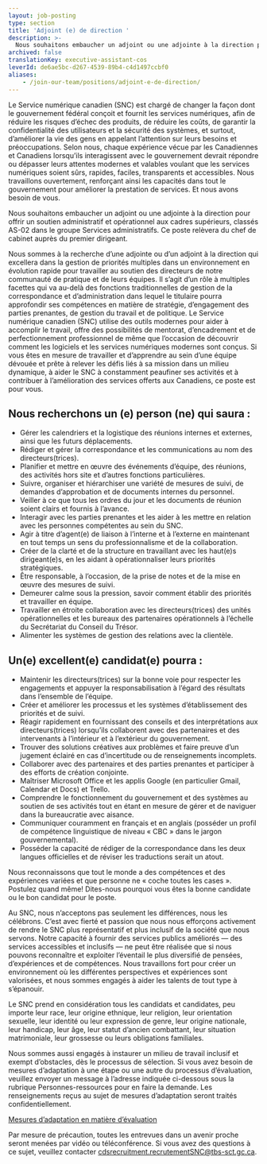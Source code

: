 ```yaml
---
layout: job-posting
type: section
title: 'Adjoint (e) de direction '
description: >-
  Nous souhaitons embaucher un adjoint ou une adjointe à la direction pour offrir un soutien administratif et opérationnel aux cadres supérieurs, classés AS-02 dans le groupe Services administratifs. Ce poste relèvera du chef de cabinet auprès du premier dirigeant.
archived: false
translationKey: executive-assistant-cos
leverId: de6ae5bc-d267-4539-89b4-c4d1497ccbf0
aliases:
    - /join-our-team/positions/adjoint-e-de-direction/
---
```


Le Service numérique canadien (SNC) est chargé de changer la façon dont le gouvernement fédéral conçoit et fournit les services numériques, afin de réduire les risques d’échec des produits, de réduire les coûts, de garantir la confidentialité des utilisateurs et la sécurité des systèmes, et surtout, d’améliorer la vie des gens en appelant l’attention sur leurs besoins et préoccupations. Selon nous, chaque expérience vécue par les Canadiennes et Canadiens lorsqu’ils interagissent avec le gouvernement devrait répondre ou dépasser leurs attentes modernes et valables voulant que les services numériques soient sûrs, rapides, faciles, transparents et accessibles. Nous travaillons ouvertement, renforçant ainsi les capacités dans tout le gouvernement pour améliorer la prestation de services. Et nous avons besoin de vous.

Nous souhaitons embaucher un adjoint ou une adjointe à la direction pour offrir un soutien administratif et opérationnel aux cadres supérieurs, classés AS-02 dans le groupe Services administratifs. Ce poste relèvera du chef de cabinet auprès du premier dirigeant.

Nous sommes à la recherche d’une adjointe ou d’un adjoint à la direction qui excellera dans la gestion de priorités multiples dans un environnement en évolution rapide pour travailler au soutien des directeurs de notre communauté de pratique et de leurs équipes. Il s’agit d’un rôle à multiples facettes qui va au-delà des fonctions traditionnelles de gestion de la correspondance et d’administration dans lequel le titulaire pourra approfondir ses compétences en matière de stratégie, d’engagement des parties prenantes, de gestion du travail et de politique. Le Service numérique canadien (SNC) utilise des outils modernes pour aider à accomplir le travail, offre des possibilités de mentorat, d’encadrement et de perfectionnement professionnel de même que l’occasion de découvrir comment les logiciels et les services numériques modernes sont conçus. Si vous êtes en mesure de travailler et d’apprendre au sein d’une équipe dévouée et prête à relever les défis liés à sa mission dans un milieu dynamique, à aider le SNC à constamment peaufiner ses activités et à contribuer à l’amélioration des services offerts aux Canadiens, ce poste est pour vous.

## Nous recherchons un (e) person (ne) qui saura :
- Gérer les calendriers et la logistique des réunions internes et externes, ainsi que les futurs déplacements.
- Rédiger et gérer la correspondance et les communications au nom des directeurs(trices).
- Planifier et mettre en œuvre des événements d’équipe, des réunions, des activités hors site et d’autres fonctions particulières.
- Suivre, organiser et hiérarchiser une variété de mesures de suivi, de demandes d’approbation et de documents internes du personnel.
- Veiller à ce que tous les ordres du jour et les documents de réunion soient clairs et fournis à l’avance.
- Interagir avec les parties prenantes et les aider à les mettre en relation avec les personnes compétentes au sein du SNC.
- Agir à titre d’agent(e) de liaison à l’interne et à l’externe en maintenant en tout temps un sens du professionnalisme et de la collaboration.
- Créer de la clarté et de la structure en travaillant avec les haut(e)s dirigeant(e)s, en les aidant à opérationnaliser leurs priorités stratégiques.
- Être responsable, à l’occasion, de la prise de notes et de la mise en œuvre des mesures de suivi.
- Demeurer calme sous la pression, savoir comment établir des priorités et travailler en équipe.
- Travailler en étroite collaboration avec les directeurs(trices) des unités opérationnelles et les bureaux des partenaires opérationnels à l’échelle du Secrétariat du Conseil du Trésor.
- Alimenter les systèmes de gestion des relations avec la clientèle.

## Un(e) excellent(e) candidat(e) pourra :
- Maintenir les directeurs(trices) sur la bonne voie pour respecter les engagements et appuyer la responsabilisation à l’égard des résultats dans l’ensemble de l’équipe.
- Créer et améliorer les processus et les systèmes d’établissement des priorités et de suivi.
- Réagir rapidement en fournissant des conseils et des interprétations aux directeurs(trices) lorsqu’ils collaborent avec des partenaires et des intervenants à l’intérieur et à l’extérieur du gouvernement.
- Trouver des solutions créatives aux problèmes et faire preuve d’un jugement éclairé en cas d’incertitude ou de renseignements incomplets.
- Collaborer avec des partenaires et des parties prenantes et participer à des efforts de création conjointe.
- Maîtriser Microsoft Office et les applis Google (en particulier Gmail, Calendar et Docs) et Trello.
- Comprendre le fonctionnement du gouvernement et des systèmes au soutien de ses activités tout en étant en mesure de gérer et de naviguer dans la bureaucratie avec aisance.
- Communiquer couramment en français et en anglais (posséder un profil de compétence linguistique de niveau « CBC » dans le jargon gouvernemental).
- Posséder la capacité de rédiger de la correspondance dans les deux langues officielles et de réviser les traductions serait un atout.

Nous reconnaissons que tout le monde a des compétences et des expériences variées et que personne ne « coche toutes les cases ». Postulez quand même! Dites-nous pourquoi vous êtes la bonne candidate ou le bon candidat pour le poste.

Au SNC, nous n’acceptons pas seulement les différences, nous les célébrons. C’est avec fierté et passion que nous nous efforçons activement de rendre le SNC plus représentatif et plus inclusif de la société que nous servons. Notre capacité à fournir des services publics améliorés — des services accessibles et inclusifs — ne peut être réalisée que si nous pouvons reconnaître et exploiter l’éventail le plus diversifié de pensées, d’expériences et de compétences. Nous travaillons fort pour créer un environnement où les différentes perspectives et expériences sont valorisées, et nous sommes engagés à aider les talents de tout type à s’épanouir.

Le SNC prend en considération tous les candidats et candidates, peu importe leur race, leur origine ethnique, leur religion, leur orientation sexuelle, leur identité ou leur expression de genre, leur origine nationale, leur handicap, leur âge, leur statut d’ancien combattant, leur situation matrimoniale, leur grossesse ou leurs obligations familiales.

Nous sommes aussi engagés à instaurer un milieu de travail inclusif et exempt d’obstacles, dès le processus de sélection. Si vous avez besoin de mesures d’adaptation à une étape ou une autre du processus d’évaluation, veuillez envoyer un message à l’adresse indiquée ci-dessous sous la rubrique Personnes-ressources pour en faire la demande. Les renseignements reçus au sujet de mesures d’adaptation seront traités confidentiellement.

[Mesures d’adaptation en matière d’évaluation](https://www.canada.ca/fr/commission-fonction-publique/services/mesures-d-adaptation-matiere-evaluation.html)

Par mesure de précaution, toutes les entrevues dans un avenir proche seront menées par vidéo ou téléconférence. Si vous avez des questions à ce sujet, veuillez contacter [cdsrecruitment.recrutementSNC@tbs-sct.gc.ca](mailto:cdsrecruitment.recrutementSNC@tbs-sct.gc.ca.).

